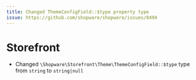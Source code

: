 ```yaml
---
title: Changed ThemeConfigField::$type property type
issue: https://github.com/shopware/shopware/issues/8494
---
```

# Storefront
* Changed `\Shopware\Storefront\Theme\ThemeConfigField::$type` type from `string` to `string|null`
